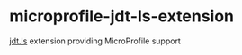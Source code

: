 # microprofile-jdt-ls-extension

[jdt.ls](https://github.com/eclipse/eclipse.jdt.ls) extension providing MicroProfile support
